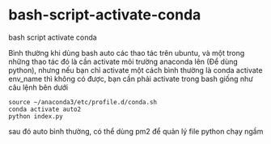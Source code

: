 # bash-script-activate-conda
bash script activate conda


Bình thường khi dùng bash auto các thao tác trên ubuntu, và một trong những thao tác đó là cần activate môi trường anaconda lên (Để dùng python), nhưng nếu bạn chỉ activate một cách bình thường  là conda activate env_name thì không có được, bạn cần phải activate trong bash giống như câu lệnh bên dưới
```
source ~/anaconda3/etc/profile.d/conda.sh
conda activate auto2
python index.py
```

sau đó auto bình thường, có thể dùng pm2 để quản lý file python chạy ngầm
